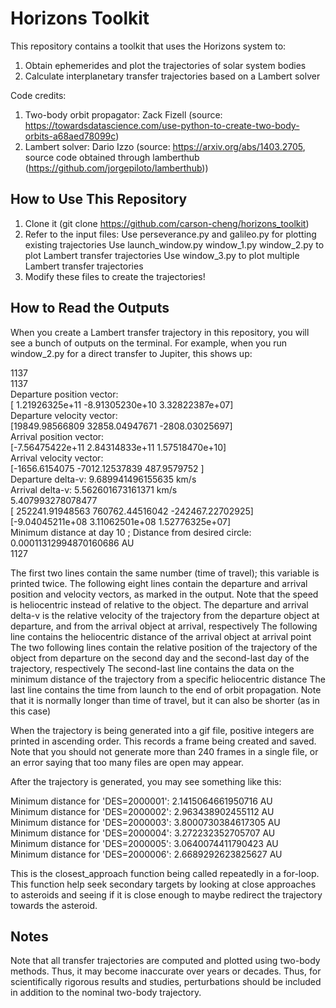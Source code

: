 # Horizons Toolkit
This repository contains a toolkit that uses the Horizons system to:
  1. Obtain ephemerides and plot the trajectories of solar system bodies
  2. Calculate interplanetary transfer trajectories based on a Lambert solver
  
Code credits:
  1. Two-body orbit propagator: Zack Fizell (source: https://towardsdatascience.com/use-python-to-create-two-body-orbits-a68aed78099c)
  2. Lambert solver: Dario Izzo (source: https://arxiv.org/abs/1403.2705, source code obtained through lamberthub (https://github.com/jorgepiloto/lamberthub))

## How to Use This Repository
  1. Clone it (git clone https://github.com/carson-cheng/horizons_toolkit)
  2. Refer to the input files:
    Use perseverance.py and galileo.py for plotting existing trajectories
    Use launch_window.py window_1.py window_2.py to plot Lambert transfer trajectories
    Use window_3.py to plot multiple Lambert transfer trajectories
  3. Modify these files to create the trajectories!
 
 ## How to Read the Outputs
When you create a Lambert transfer trajectory in this repository, you will see a bunch of outputs on the terminal. For example, when you run window_2.py for a direct transfer to Jupiter, this shows up:

1137  
1137  
Departure position vector:   
[ 1.21926325e+11 -8.91305230e+10  3.32822387e+07]  
Departure velocity vector:   
[19849.98566809 32858.04947671 -2808.03025697]  
Arrival position vector:   
[-7.56475422e+11  2.84314833e+11  1.57518470e+10]  
Arrival velocity vector:   
[-1656.6154075  -7012.12537839   487.9579752 ]  
Departure delta-v: 9.689941496155635 km/s  
Arrival delta-v: 5.562601673161371 km/s  
5.407993278078477  
[ 252241.91948563  760762.44516042 -242467.22702925]
[-9.04045211e+08  3.11062501e+08  1.52776325e+07]  
Minimum distance at day 10 ; Distance from desired circle: 0.00011312994870160686 AU  
1127

The first two lines contain the same number (time of travel); this variable is printed twice.
The following eight lines contain the departure and arrival position and velocity vectors, as marked in the output. Note that the speed is heliocentric instead of relative to the object.
The departure and arrival delta-v is the relative velocity of the trajectory from the departure object at departure, and from the arrival object at arrival, respectively
The following line contains the heliocentric distance of the arrival object at arrival point
The two following lines contain the relative position of the trajectory of the object from departure on the second day and the second-last day of the trajectory, respectively
The second-last line contains the data on the minimum distance of the trajectory from a specific heliocentric distance
The last line contains the time from launch to the end of orbit propagation. Note that it is normally longer than time of travel, but it can also be shorter (as in this case)

When the trajectory is being generated into a gif file, positive integers are printed in ascending order. This records a frame being created and saved. Note that you should not generate more than 240 frames in a single file, or an error saying that too many files are open may appear.

After the trajectory is generated, you may see something like this:

Minimum distance for 'DES=2000001': 2.1415064661950716 AU  
Minimum distance for 'DES=2000002': 2.963438902455112 AU  
Minimum distance for 'DES=2000003': 3.8000730384617305 AU  
Minimum distance for 'DES=2000004': 3.272232352705707 AU  
Minimum distance for 'DES=2000005': 3.0640074411790423 AU  
Minimum distance for 'DES=2000006': 2.6689292623825627 AU  

This is the closest_approach function being called repeatedly in a for-loop. This function help seek secondary targets by looking at close approaches to asteroids and seeing if it is close enough to maybe redirect the trajectory towards the asteroid. 
 
 ## Notes
 
 Note that all transfer trajectories are computed and plotted using two-body methods. Thus, it may become inaccurate over years or decades. Thus, for scientifically rigorous results and studies, perturbations should be included in addition to the nominal two-body trajectory.
